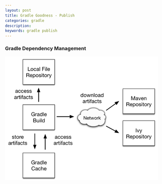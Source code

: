 ```yaml
---
layout: post
title: Gradle Goodness - Publish
categories: gradle
description: 
keywords: gradle publish
---
```


### Gradle Dependency Management

![](/assets/images/gradle/dependency-management.png)